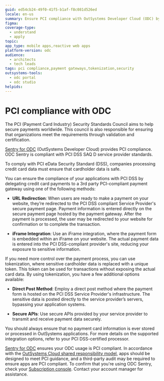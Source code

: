 ```yaml
---
guid: ed54cb24-49f0-41f5-b1af-f8c081d526ed
locale: en-us
summary: Ensure PCI compliance with OutSystems Developer Cloud (ODC) by using secure payment gateways, iFrame, URL redirection, and tokenization.
figma: 
coverage-type:
  - understand
  - apply
topic:
app_type: mobile apps,reactive web apps
platform-version: odc
audience:
  - architects
  - tech leads
tags: pci compliance,payment gateways,tokenization,security
outsystems-tools:
  - odc portal
  - odc studio
helpids: 
---
```


# PCI compliance with ODC

The PCI (Payment Card Industry) Security Standards Council aims to help secure payments worldwide. This council is also responsible for ensuring that organizations meet the requirements through validation and certification.

[Sentry for ODC](https://www.outsystems.com/low-code-platform/security/sentry/) (OutSystems Developer Cloud) provides PCI compliance. ODC Sentry is compliant with PCI DSS SAQ D service provider standards.

To comply with PCI eData Security Standard (DSS), companies processing credit card data must ensure that cardholder data is safe.

You can ensure the compliance of your applications with PCI DSS by delegating credit card payments to a 3rd party PCI-compliant payment gateway using one of the following methods:

* **URL Redirection**:  When users are ready to make a payment on your website, they’re redirected to the PCI DSS compliant Service Provider's secure payment page. Payment information is entered directly on the secure payment page hosted by the payment gateway. After the payment is processed, the user may be redirected to your website for confirmation or to complete the transaction.  

* **iFrame Integration**:  Use an iFrame integration, where the payment form is embedded within an iFrame on your website. The actual payment data is entered into the PCI DSS-compliant provider's site, reducing your exposure to sensitive information.

If you need more control over the payment process, you can use tokenization, where sensitive cardholder data is replaced with a unique token. This token can be used for transactions without exposing the actual card data. By using tokenization, you have a few additional options available:

* **Direct Post Method**: Employ a direct post method where the payment form is hosted on the PCI DSS Service Provider's infrastructure. The sensitive data is posted directly to the service provider’s servers, bypassing your application systems.  

* **Secure APIs**: Use secure APIs provided by your service provider to transmit and receive payment data securely.

You should always ensure that no payment card information is ever stored or processed in OutSystems applications. For more details on the supported integration options, refer to your PCI DSS-certified processor.

[Sentry for ODC](https://www.outsystems.com/low-code-platform/security/sentry/) ensures your ODC usage is PCI compliant. In accordance with the [OutSystems Cloud shared responsibility model](https://www.outsystems.com/tk/redirect?g=b04339ce-7b9f-4c93-94b7-e4cf397eab47), apps should be designed to meet PCI guidance, and a third-party audit may be required to ensure apps are PCI compliant. To confirm that you're using ODC Sentry, check your [Subscription console](../manage-platform-app-lifecycle/subscription-console.md). Contact your account manager for assistance.
